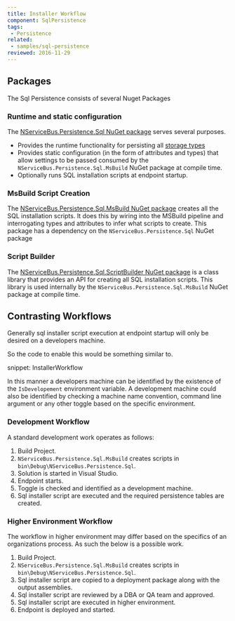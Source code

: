 ```yaml
---
title: Installer Workflow
component: SqlPersistence
tags:
 - Persistence
related:
 - samples/sql-persistence
reviewed: 2016-11-29
---
```


## Packages

The Sql Persistence consists of several Nuget Packages


### Runtime and static configuration

The [NServiceBus.Persistence.Sql NuGet package](https://www.nuget.org/packages/NServiceBus.Persistence.Sql/) serves several purposes.

 * Provides the runtime functionality for persisting all [storage types](/nservicebus/persistence/#storage-types) 
 * Provides static configuration (in the form of attributes and types) that allow settings to be passed consumed by the `NServiceBus.Persistence.Sql.MsBuild` NuGet package at compile time.
 * Optionally runs SQL installation scripts at endpoint startup.


### MsBuild Script Creation
 
The [NServiceBus.Persistence.Sql.MsBuild NuGet package](https://www.nuget.org/packages/NServiceBus.Persistence.Sql.MsBuild/) creates all the SQL installation scripts. It does this by wiring into the MSBuild pipeline and interrogating types and attributes to infer what scripts to create. This package has a dependency on the `NServiceBus.Persistence.Sql` NuGet package


### Script Builder

The [NServiceBus.Persistence.Sql.ScriptBuilder NuGet package](https://www.nuget.org/packages/NServiceBus.Persistence.Sql.ScriptBuilder/) is a class library that provides an API for creating all SQL installation scripts. This library is used internally by the `NServiceBus.Persistence.Sql.MsBuild` NuGet package at compile time.


## Contrasting Workflows

Generally sql installer script execution at endpoint startup will only be desired on a developers machine.

So the code to enable this would be something similar to.

snippet: InstallerWorkflow

In this manner a developers machine can be identified by the existence of the `IsDevelopement` environment variable. A development machine could also be identified by checking a machine name convention, command line argument or any other toggle based on the specific environment.


### Development Workflow

A standard development work operates as follows:

 1. Build Project.
 1. `NServiceBus.Persistence.Sql.MsBuild` creates scripts in `bin\Debug\NServiceBus.Persistence.Sql`.
 1. Solution is started in Visual Studio.
 1. Endpoint starts.
 1. Toggle is checked and identified as a development machine.
 1. Sql installer script are executed and the required persistence tables are created.


### Higher Environment Workflow

The workflow in higher environment may differ based on the specifics of an organizations process. As such the below is a possible work.

 1. Build Project.
 1. `NServiceBus.Persistence.Sql.MsBuild` creates scripts in `bin\Debug\NServiceBus.Persistence.Sql`.
 1. Sql installer script are copied to a deployment package along with the output assemblies.
 1. Sql installer script are reviewed by a DBA or QA team and approved.
 1. Sql installer script are executed in higher environment.
 1. Endpoint is deployed and started.